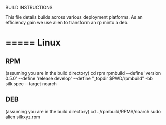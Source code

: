 BUILD INSTRUCTIONS

This file details builds across various deployment platforms.  As an efficiency gain we use alien to transform an rp minto a deb.

=====
Linux
=====

RPM
---

(assuming you are in the build directory)
cd rpm
rpmbuild --define 'version 0.5.0' --define 'release develop' --define "_topdir $PWD/rpmbuild" -bb silk.spec --target noarch


DEB
---

(assuming you are in the build directory)
cd ../rpmbuild/RPMS/noarch
sudo alien silkxyz.rpm
